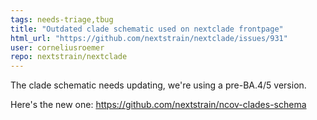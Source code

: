 ```yaml
---
tags: needs-triage,tbug
title: "Outdated clade schematic used on nextclade frontpage"
html_url: "https://github.com/nextstrain/nextclade/issues/931"
user: corneliusroemer
repo: nextstrain/nextclade
---
```


The clade schematic needs updating, we're using a pre-BA.4/5 version.

Here's the new one: https://github.com/nextstrain/ncov-clades-schema